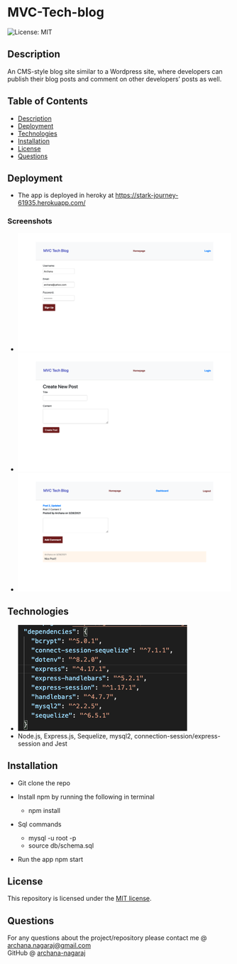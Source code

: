 # MVC-Tech-blog


![License: MIT](https://img.shields.io/badge/License-MIT-yellow.svg)

## Description

An CMS-style blog site similar to a Wordpress site, where developers can publish their blog posts and comment on other developers’ posts as well.

## Table of Contents

* [Description](#description)
* [Deployment](#deployment)
* [Technologies](#technologies)
* [Installation](#installation)
* [License](#license)
* [Questions](#questions)

## Deployment 
* The app is deployed in heroky at https://stark-journey-61935.herokuapp.com/

### Screenshots 
* ![/](./public/assets/SignupPage.png)
* ![/](./public/assets/CreateNewPost.png)
* ![/](./public/assets/Post.png)


## Technologies

* ![/](./public/assets/dependencies.png)
* Node.js, Express.js, Sequelize, mysql2, connection-session/express-session and  Jest


## Installation

* Git clone the repo 

* Install npm by running the following in terminal
    - npm install

* Sql commands
    - mysql -u root -p
    - source db/schema.sql

* Run the app
    npm start


## License

This repository is licensed under the [MIT license](./LICENSE).


## Questions

For any questions about the project/repository please contact me @ [archana.nagaraj@gmail.com](mailto:archana.nagaraj@gmail.com) </br>
GitHub @ [archana-nagaraj](https://github.com/archana-nagaraj) 